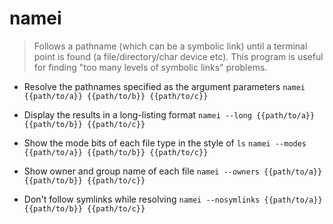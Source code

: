 # namei
> Follows a pathname (which can be a symbolic link) until a terminal point is found (a file/directory/char device etc).
> This program is useful for finding "too many levels of symbolic links" problems.

- Resolve the pathnames specified as the argument parameters
`namei {{path/to/a}} {{path/to/b}} {{path/to/c}}`

- Display the results in a long-listing format
`namei --long {{path/to/a}} {{path/to/b}} {{path/to/c}}`

- Show the mode bits of each file type in the style of `ls`
`namei --modes {{path/to/a}} {{path/to/b}} {{path/to/c}}`

- Show owner and group name of each file
`namei --owners {{path/to/a}} {{path/to/b}} {{path/to/c}}`

- Don't follow symlinks while resolving
`namei --nosymlinks {{path/to/a}} {{path/to/b}} {{path/to/c}}`
